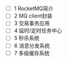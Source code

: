 # 
- [ ] 1 RocketMQ简介
- [ ] 2 MQ client封装
- [ ] 3 交易事务应用
- [ ] 4 延时/定时任务中心
- [ ] 5 秒杀系统
- [ ] 6 消息分发系统
- [ ] 7 多级缓存系统
